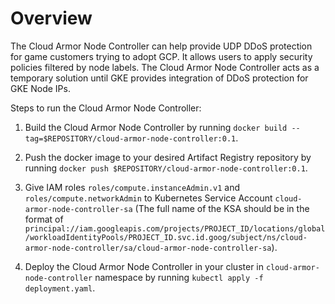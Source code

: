 # Overview
The Cloud Armor Node Controller can help provide UDP DDoS protection for game customers trying to adopt GCP. It allows users to apply security policies filtered by node labels. The Cloud Armor Node Controller acts as a temporary solution until GKE provides integration of DDoS protection for GKE Node IPs.

Steps to run the Cloud Armor Node Controller:

1. Build the Cloud Armor Node Controller by running `docker build --tag=$REPOSITORY/cloud-armor-node-controller:0.1`.

2. Push the docker image to your desired Artifact Registry repository by running `docker push $REPOSITORY/cloud-armor-node-controller:0.1`.

3. Give IAM roles `roles/compute.instanceAdmin.v1` and `roles/compute.networkAdmin` to Kubernetes Service Account `cloud-armor-node-controller-sa` (The full name of the KSA should be in the format of `principal://iam.googleapis.com/projects/PROJECT_ID/locations/global/workloadIdentityPools/PROJECT_ID.svc.id.goog/subject/ns/cloud-armor-node-controller/sa/cloud-armor-node-controller-sa`).

3. Deploy the Cloud Armor Node Controller in your cluster in `cloud-armor-node-controller` namespace by running `kubectl apply -f deployment.yaml`.
